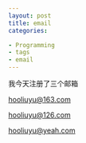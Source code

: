 ```yaml
---
layout: post
title: email
categories:

- Programming
- tags
- email
---
```


我今天注册了三个邮箱

hooliuyu@163.com

hooliuyu@126.com

hooliuyu@yeah.com

